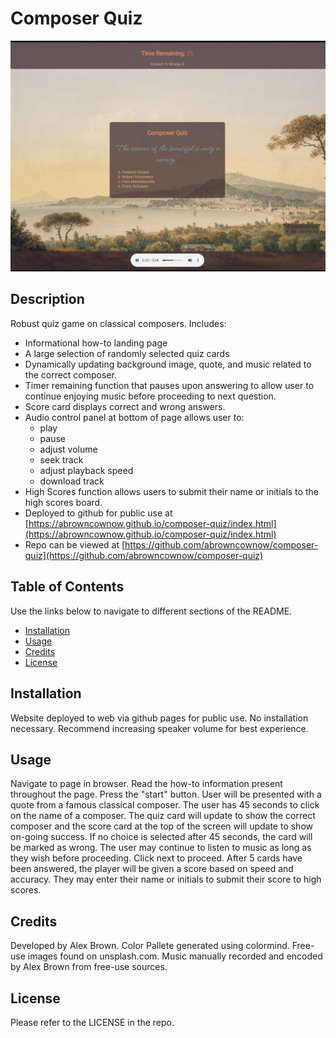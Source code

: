 # Composer Quiz

![Composer Quiz](./assets/images/preview.JPG)

## Description

Robust quiz game on classical composers. Includes:

-   Informational how-to landing page
-   A large selection of randomly selected quiz cards
-   Dynamically updating background image, quote, and music related to the correct composer.
-   Timer remaining function that pauses upon answering to allow user to continue enjoying music before proceeding to next question.
-   Score card displays correct and wrong answers.
-   Audio control panel at bottom of page allows user to:
    -   play
    -   pause
    -   adjust volume
    -   seek track
    -   adjust playback speed
    -   download track
-   High Scores function allows users to submit their name or initials to the high scores board.
-   Deployed to github for public use at [https://abrowncownow.github.io/composer-quiz/index.html](https://abrowncownow.github.io/composer-quiz/index.html)
-   Repo can be viewed at [https://github.com/abrowncownow/composer-quiz](https://github.com/abrowncownow/composer-quiz)

## Table of Contents

Use the links below to navigate to different sections of the README.

-   [Installation](#installation)
-   [Usage](#usage)
-   [Credits](#credits)
-   [License](#license)

## Installation

Website deployed to web via github pages for public use. No installation necessary. Recommend increasing speaker volume for best experience.

## Usage

Navigate to page in browser. Read the how-to information present throughout the page. Press the "start" button. User will be presented with a quote from a famous classical composer. The user has 45 seconds to click on the name of a composer. The quiz card will update to show the correct composer and the score card at the top of the screen will update to show on-going success. If no choice is selected after 45 seconds, the card will be marked as wrong. The user may continue to listen to music as long as they wish before proceeding. Click next to proceed. After 5 cards have been answered, the player will be given a score based on speed and accuracy. They may enter their name or initials to submit their score to high scores.

## Credits

Developed by Alex Brown. Color Pallete generated using colormind. Free-use images found on unsplash.com. Music manually recorded and encoded by Alex Brown from free-use sources.

## License

Please refer to the LICENSE in the repo.
